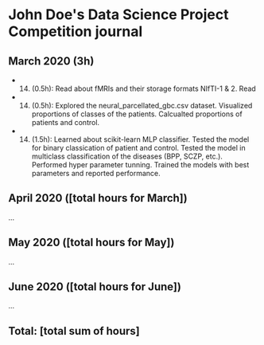 # John Doe's Data Science Project Competition journal

## March 2020 (3h)

* 14. (0.5h): Read about fMRIs and their storage formats NIfTI-1 & 2. Read 
* 14. (0.5h): Explored the neural_parcellated_gbc.csv dataset. Visualized proportions of classes of the patients. Calcualted proportions of patients and control. 
* 14. (1.5h): Learned about scikit-learn MLP classifier. Tested the model for binary classication of patient and control. Tested the model in multiclass classification of the diseases (BPP, SCZP, etc.). Performed hyper parameter tunning. Trained the models with best parameters and reported performance. 


## April 2020 ([total hours for March])

...

## May 2020 ([total hours for May])

...

## June 2020 ([total hours for June])

...

## Total: [total sum of hours]
